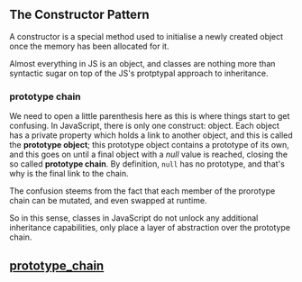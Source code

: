 ## The Constructor Pattern

A constructor is a special method used to initialise a newly created object once the memory has been allocated for it.

Almost everything in JS is an object, and classes are nothing more than syntactic sugar on top of the JS's protptypal approach to inheritance.

### prototype chain
We need to open a little parenthesis here as this is where things start to get confusing.
In JavaScript, there is only one construct: object. Each object has a private property which holds a link to another object, and this is called the **prototype object**; this prototype object contains a prototype of its own, and this goes on until a final object with a *null* value is reached, closing the so called **prototype chain**. By definition, `null` has no prototype, and that's why is the final link to the chain.

The confusion steems from the fact that each member of the prorotype chain can be mutated, and even swapped at runtime.

So in this sense, classes in JavaScript do not unlock any additional inheritance capabilities, only place a layer of abstraction over the prototype chain.
 ## [prototype_chain](./prototype_chain.md)